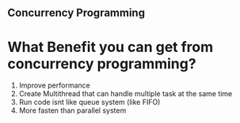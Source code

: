 ## Concurrency Programming


# What Benefit you can get from concurrency programming?
1. Improve performance
2. Create Multithread that can handle multiple task at the same time
3. Run code isnt like queue system (like FIFO)
4. More fasten than parallel system